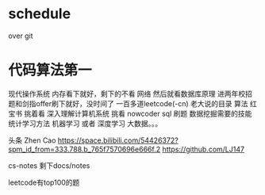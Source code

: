 # schedule


over
    git


# 代码算法第一

现代操作系统 内存看下就好，剩下的不看
网络
然后就看数据库原理
进两年校招题和剑指offer刷下就好，没时间了 一百多道leetcode(-cn)
    老大说的目录
    算法 红宝书 挑着看
深入理解计算机系统  挑看
nowcoder sql 刷题
数据挖掘需要的技能
    统计学习方法
    机器学习 或者 深度学习
    大数据。。。

头条 Zhen Cao
https://space.bilibili.com/54426372?spm_id_from=333.788.b_765f7570696e666f.2
https://github.com/LJ147

cs-notes 剩下docs/notes

leetcode有top100的题
